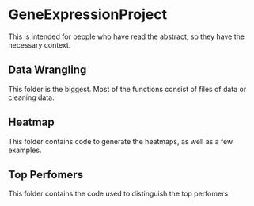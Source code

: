 # GeneExpressionProject


This is intended for people who have read the abstract, so they have the necessary context.

## Data Wrangling

This folder is the biggest. Most of the functions consist of files of data or cleaning data.

## Heatmap

This folder contains code to generate the heatmaps, as well as a few examples.

## Top Perfomers

This folder contains the code used to distinguish the top perfomers.

